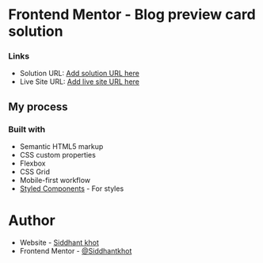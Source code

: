 # Frontend Mentor - Blog preview card solution

### Links

- Solution URL: [Add solution URL here](https://your-solution-url.com)
- Live Site URL: [Add live site URL here](https://your-live-site-url.com)

## My process

### Built with

- Semantic HTML5 markup
- CSS custom properties
- Flexbox
- CSS Grid
- Mobile-first workflow
- [Styled Components](https://styled-components.com/) - For styles

# Author

- Website - [Siddhant khot](https://github.com/Siddhantkhot/)
- Frontend Mentor - [@Siddhantkhot](https://www.frontendmentor.io/profile/Siddhantkhot)
